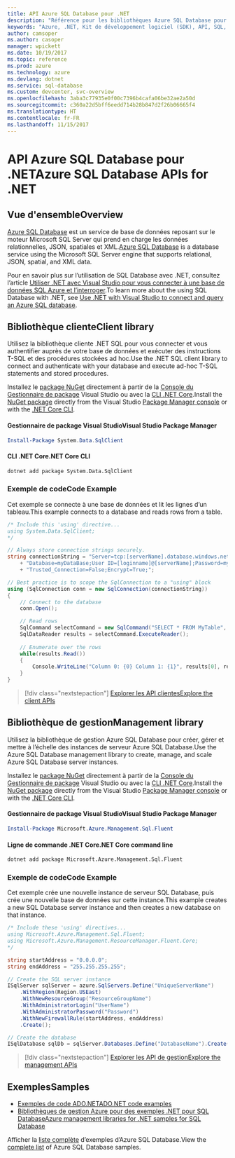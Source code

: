 ```yaml
---
title: API Azure SQL Database pour .NET
description: "Référence pour les bibliothèques Azure SQL Database pour .NET"
keywords: "Azure, .NET, Kit de développement logiciel (SDK), API, SQL, SQL Database"
author: camsoper
ms.author: casoper
manager: wpickett
ms.date: 10/19/2017
ms.topic: reference
ms.prod: azure
ms.technology: azure
ms.devlang: dotnet
ms.service: sql-database
ms.custom: devcenter, svc-overview
ms.openlocfilehash: 3aba3c77935e0f00c7396b4cafa06be32ae2a50d
ms.sourcegitcommit: c360a22d5bff6eedd714b28b847d2f26b06665f4
ms.translationtype: HT
ms.contentlocale: fr-FR
ms.lasthandoff: 11/15/2017
---
```

# <a name="azure-sql-database-apis-for-net"></a><span data-ttu-id="ed7c3-104">API Azure SQL Database pour .NET</span><span class="sxs-lookup"><span data-stu-id="ed7c3-104">Azure SQL Database APIs for .NET</span></span>

## <a name="overview"></a><span data-ttu-id="ed7c3-105">Vue d'ensemble</span><span class="sxs-lookup"><span data-stu-id="ed7c3-105">Overview</span></span>

<span data-ttu-id="ed7c3-106">[Azure SQL Database](https://docs.microsoft.com/azure/sql-database/sql-database-technical-overview) est un service de base de données reposant sur le moteur Microsoft SQL Server qui prend en charge les données relationnelles, JSON, spatiales et XML.</span><span class="sxs-lookup"><span data-stu-id="ed7c3-106">[Azure SQL Database](https://docs.microsoft.com/azure/sql-database/sql-database-technical-overview) is a database service using the Microsoft SQL Server engine that supports relational, JSON, spatial, and XML data.</span></span> 

<span data-ttu-id="ed7c3-107">Pour en savoir plus sur l’utilisation de SQL Database avec .NET, consultez l’article [Utiliser .NET avec Visual Studio pour vous connecter à une base de données SQL Azure et l’interroger](https://docs.microsoft.com/azure/sql-database/sql-database-connect-query-dotnet-visual-studio).</span><span class="sxs-lookup"><span data-stu-id="ed7c3-107">To learn more about the using SQL Database with .NET, see [Use .NET with Visual Studio to connect and query an Azure SQL database](https://docs.microsoft.com/azure/sql-database/sql-database-connect-query-dotnet-visual-studio).</span></span>

## <a name="client-library"></a><span data-ttu-id="ed7c3-108">Bibliothèque cliente</span><span class="sxs-lookup"><span data-stu-id="ed7c3-108">Client library</span></span>

<span data-ttu-id="ed7c3-109">Utilisez la bibliothèque cliente .NET SQL pour vous connecter et vous authentifier auprès de votre base de données et exécuter des instructions T-SQL et des procédures stockées ad hoc.</span><span class="sxs-lookup"><span data-stu-id="ed7c3-109">Use the .NET SQL client library to connect and authenticate with your database and execute ad-hoc T-SQL statements and stored procedures.</span></span>

<span data-ttu-id="ed7c3-110">Installez le [package NuGet]( https://www.nuget.org/packages/System.Data.SqlClient) directement à partir de la [Console du Gestionnaire de package](https://docs.microsoft.com/nuget/tools/package-manager-console) Visual Studio ou avec la [CLI .NET Core](https://docs.microsoft.com/dotnet/core/tools/dotnet-add-package).</span><span class="sxs-lookup"><span data-stu-id="ed7c3-110">Install the [NuGet package]( https://www.nuget.org/packages/System.Data.SqlClient) directly from the Visual Studio [Package Manager console](https://docs.microsoft.com/nuget/tools/package-manager-console) or with the [.NET Core CLI](https://docs.microsoft.com/dotnet/core/tools/dotnet-add-package).</span></span>

#### <a name="visual-studio-package-manager"></a><span data-ttu-id="ed7c3-111">Gestionnaire de package Visual Studio</span><span class="sxs-lookup"><span data-stu-id="ed7c3-111">Visual Studio Package Manager</span></span>

```powershell
Install-Package System.Data.SqlClient
```

#### <a name="net-core-cli"></a><span data-ttu-id="ed7c3-112">CLI .NET Core</span><span class="sxs-lookup"><span data-stu-id="ed7c3-112">.NET Core CLI</span></span>

```bash
dotnet add package System.Data.SqlClient
```

### <a name="code-example"></a><span data-ttu-id="ed7c3-113">Exemple de code</span><span class="sxs-lookup"><span data-stu-id="ed7c3-113">Code Example</span></span>

<span data-ttu-id="ed7c3-114">Cet exemple se connecte à une base de données et lit les lignes d’un tableau.</span><span class="sxs-lookup"><span data-stu-id="ed7c3-114">This example connects to a database and reads rows from a table.</span></span>

```csharp
/* Include this 'using' directive...
using System.Data.SqlClient;
*/

// Always store connection strings securely. 
string connectionString = "Server=tcp:[serverName].database.windows.net;" 
    + "Database=myDataBase;User ID=[loginname]@[serverName];Password=myPassword;"
    + "Trusted_Connection=False;Encrypt=True;";

// Best practice is to scope the SqlConnection to a "using" block
using (SqlConnection conn = new SqlConnection(connectionString))
{
    // Connect to the database
    conn.Open();

    // Read rows
    SqlCommand selectCommand = new SqlCommand("SELECT * FROM MyTable", conn);
    SqlDataReader results = selectCommand.ExecuteReader();
    
    // Enumerate over the rows
    while(results.Read())
    {
        Console.WriteLine("Column 0: {0} Column 1: {1}", results[0], results[1]);
    }
}
```

> [!div class="nextstepaction"]
> [<span data-ttu-id="ed7c3-115">Explorer les API clientes</span><span class="sxs-lookup"><span data-stu-id="ed7c3-115">Explore the client APIs</span></span>](/dotnet/api/overview/azure/sql/client)

## <a name="management-library"></a><span data-ttu-id="ed7c3-116">Bibliothèque de gestion</span><span class="sxs-lookup"><span data-stu-id="ed7c3-116">Management library</span></span>

<span data-ttu-id="ed7c3-117">Utilisez la bibliothèque de gestion Azure SQL Database pour créer, gérer et mettre à l’échelle des instances de serveur Azure SQL Database.</span><span class="sxs-lookup"><span data-stu-id="ed7c3-117">Use the Azure SQL Database management library to create, manage, and scale Azure SQL Database server instances.</span></span>

<span data-ttu-id="ed7c3-118">Installez le [package NuGet](https://www.nuget.org/packages/Microsoft.Azure.Management.Sql.Fluent/) directement à partir de la [Console du Gestionnaire de package](https://docs.microsoft.com/nuget/tools/package-manager-console) Visual Studio ou avec la [CLI .NET Core](https://docs.microsoft.com/dotnet/core/tools/dotnet-add-package).</span><span class="sxs-lookup"><span data-stu-id="ed7c3-118">Install the [NuGet package](https://www.nuget.org/packages/Microsoft.Azure.Management.Sql.Fluent/) directly from the Visual Studio [Package Manager console](https://docs.microsoft.com/nuget/tools/package-manager-console) or with the [.NET Core CLI](https://docs.microsoft.com/dotnet/core/tools/dotnet-add-package).</span></span>

#### <a name="visual-studio-package-manager"></a><span data-ttu-id="ed7c3-119">Gestionnaire de package Visual Studio</span><span class="sxs-lookup"><span data-stu-id="ed7c3-119">Visual Studio Package Manager</span></span>

```powershell
Install-Package Microsoft.Azure.Management.Sql.Fluent
``` 

#### <a name="net-core-command-line"></a><span data-ttu-id="ed7c3-120">Ligne de commande .NET Core</span><span class="sxs-lookup"><span data-stu-id="ed7c3-120">.NET Core command line</span></span>

```bash
dotnet add package Microsoft.Azure.Management.Sql.Fluent
```

### <a name="code-example"></a><span data-ttu-id="ed7c3-121">Exemple de code</span><span class="sxs-lookup"><span data-stu-id="ed7c3-121">Code Example</span></span>

<span data-ttu-id="ed7c3-122">Cet exemple crée une nouvelle instance de serveur SQL Database, puis crée une nouvelle base de données sur cette instance.</span><span class="sxs-lookup"><span data-stu-id="ed7c3-122">This example creates a new SQL Database server instance and then creates a new database on that instance.</span></span>

```csharp
/* Include these 'using' directives...
using Microsoft.Azure.Management.Sql.Fluent;
using Microsoft.Azure.Management.ResourceManager.Fluent.Core;
*/

string startAddress = "0.0.0.0";
string endAddress = "255.255.255.255";

// Create the SQL server instance
ISqlServer sqlServer = azure.SqlServers.Define("UniqueServerName")
    .WithRegion(Region.USEast)
    .WithNewResourceGroup("ResourceGroupName")
    .WithAdministratorLogin("UserName")
    .WithAdministratorPassword("Password")
    .WithNewFirewallRule(startAddress, endAddress)
    .Create();

// Create the database
ISqlDatabase sqlDb = sqlServer.Databases.Define("DatabaseName").Create();
```

> [!div class="nextstepaction"]
> [<span data-ttu-id="ed7c3-123">Explorer les API de gestion</span><span class="sxs-lookup"><span data-stu-id="ed7c3-123">Explore the management APIs</span></span>](/dotnet/api/overview/azure/sql/management)

## <a name="samples"></a><span data-ttu-id="ed7c3-124">Exemples</span><span class="sxs-lookup"><span data-stu-id="ed7c3-124">Samples</span></span>

- [<span data-ttu-id="ed7c3-125">Exemples de code ADO.NET</span><span class="sxs-lookup"><span data-stu-id="ed7c3-125">ADO.NET code examples</span></span>](/dotnet/framework/data/adonet/ado-net-code-examples)
- [<span data-ttu-id="ed7c3-126">Bibliothèques de gestion Azure pour des exemples .NET pour SQL Database</span><span class="sxs-lookup"><span data-stu-id="ed7c3-126">Azure management libraries for .NET samples for SQL Database</span></span>](/dotnet/azure/dotnet-sdk-azure-sql-database-samples)

<span data-ttu-id="ed7c3-127">Afficher la [liste complète](https://azure.microsoft.com/en-us/resources/samples/?platform=dotnet&term=sql+database) d’exemples d’Azure SQL Database.</span><span class="sxs-lookup"><span data-stu-id="ed7c3-127">View the [complete list](https://azure.microsoft.com/en-us/resources/samples/?platform=dotnet&term=sql+database) of Azure SQL Database samples.</span></span>

